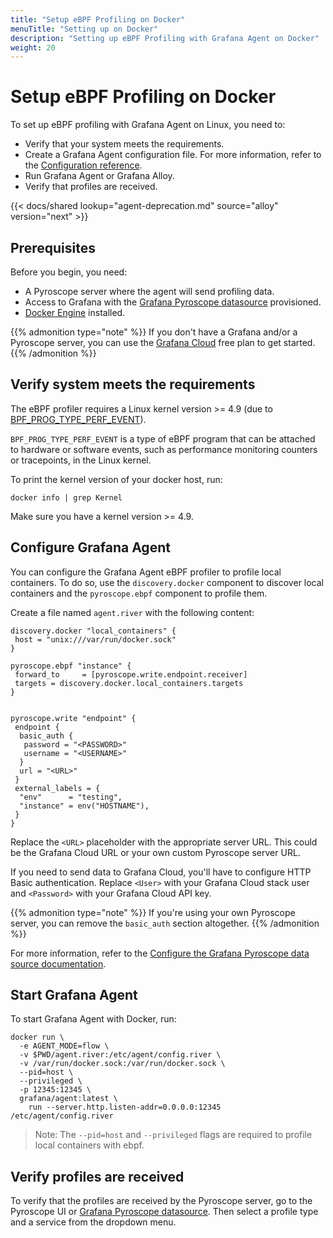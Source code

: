 ```yaml
---
title: "Setup eBPF Profiling on Docker"
menuTitle: "Setting up on Docker"
description: "Setting up eBPF Profiling with Grafana Agent on Docker"
weight: 20
---
```


# Setup eBPF Profiling on Docker

To set up eBPF profiling with Grafana Agent on Linux, you need to:

- Verify that your system meets the requirements.
- Create a Grafana Agent configuration file. For more information, refer to the [Configuration reference][config-reference].
- Run Grafana Agent or Grafana Alloy.
- Verify that profiles are received.

{{< docs/shared lookup="agent-deprecation.md" source="alloy" version="next" >}}

## Prerequisites

Before you begin, you need:

- A Pyroscope server where the agent will send profiling data.
- Access to Grafana with the [Grafana Pyroscope datasource][pyroscope-ds] provisioned.
- [Docker Engine](https://docs.docker.com/engine/install/) installed.

{{% admonition type="note" %}}
If you don't have a Grafana and/or a Pyroscope server, you can use the [Grafana Cloud][gcloud] free plan to get started.
{{% /admonition %}}

## Verify system meets the requirements

The eBPF profiler requires a Linux kernel version >= 4.9 (due to [BPF_PROG_TYPE_PERF_EVENT](https://lkml.org/lkml/2016/9/1/831)).

`BPF_PROG_TYPE_PERF_EVENT` is a type of eBPF program that can be attached to hardware or software events, such as performance monitoring counters or tracepoints, in the Linux kernel.

To print the kernel version of your docker host, run:

```shell
docker info | grep Kernel
```

Make sure you have a kernel version >= 4.9.

## Configure Grafana Agent

You can configure the Grafana Agent eBPF profiler to profile local containers.
To do so, use the `discovery.docker` component to discover local containers and the `pyroscope.ebpf` component to profile them.

Create a file named `agent.river` with the following content:

```river
discovery.docker "local_containers" {
 host = "unix:///var/run/docker.sock"
}

pyroscope.ebpf "instance" {
 forward_to     = [pyroscope.write.endpoint.receiver]
 targets = discovery.docker.local_containers.targets
}


pyroscope.write "endpoint" {
 endpoint {
  basic_auth {
   password = "<PASSWORD>"
   username = "<USERNAME>"
  }
  url = "<URL>"
 }
 external_labels = {
  "env"      = "testing",
  "instance" = env("HOSTNAME"),
 }
}
```

Replace the `<URL>` placeholder with the appropriate server URL. This could be the Grafana Cloud URL or your own custom Pyroscope server URL.

If you need to send data to Grafana Cloud, you'll have to configure HTTP Basic authentication. Replace `<User>` with your Grafana Cloud stack user and `<Password>` with your Grafana Cloud API key.

{{% admonition type="note" %}}
If you're using your own Pyroscope server, you can remove the `basic_auth` section altogether.
{{% /admonition %}}

For more information, refer to the [Configure the Grafana Pyroscope data source documentation](/docs/grafana-cloud/connect-externally-hosted/data-sources/pyroscope/configure-pyroscope-data-source/).

## Start Grafana Agent

To start Grafana Agent with Docker, run:

```shell
docker run \
  -e AGENT_MODE=flow \
  -v $PWD/agent.river:/etc/agent/config.river \
  -v /var/run/docker.sock:/var/run/docker.sock \
  --pid=host \
  --privileged \
  -p 12345:12345 \
  grafana/agent:latest \
    run --server.http.listen-addr=0.0.0.0:12345 /etc/agent/config.river
```

> Note: The `--pid=host` and `--privileged` flags are required to profile local containers with ebpf.

## Verify profiles are received

To verify that the profiles are received by the Pyroscope server, go to the Pyroscope UI or [Grafana Pyroscope datasource][pyroscope-ds]. Then select a profile type and a service from the dropdown menu.

[pyroscope-ds]: /docs/grafana/<GRAFANA_VERSION>/datasources/pyroscope/
[config-reference]: ../configuration/
[gcloud]: /products/cloud/
